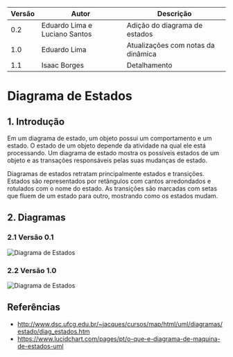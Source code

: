 |Versão|Autor|Descrição|
|------|-----|---------|
|0.2|Eduardo Lima e Luciano Santos|Adição do diagrama de estados|
|1.0|Eduardo Lima|Atualizações com notas da dinâmica|
|1.1|Isaac Borges|Detalhamento

# Diagrama de Estados
## 1. Introdução
Em um diagrama de estado, um objeto possui um comportamento e um estado. O estado de um objeto depende da atividade na qual ele está processando. Um diagrama de estado mostra os possíveis estados de um objeto e as transações responsáveis pelas suas mudanças de estado.

Diagramas de estados retratam principalmente estados e transições. Estados são representados por retângulos com cantos arredondados e rotulados com o nome do estado. As transições são marcadas com setas que fluem de um estado para outro, mostrando como os estados mudam.

## 2. Diagramas

### 2.1 Versão 0.1

![Diagrama de Estados](https://i.imgur.com/20VpsLn.png)

### 2.2 Versão 1.0

![Diagrama de Estados](https://i.imgur.com/LH2qlvz.png)

## Referências
* http://www.dsc.ufcg.edu.br/~jacques/cursos/map/html/uml/diagramas/estado/diag_estados.htm
* https://www.lucidchart.com/pages/pt/o-que-e-diagrama-de-maquina-de-estados-uml
